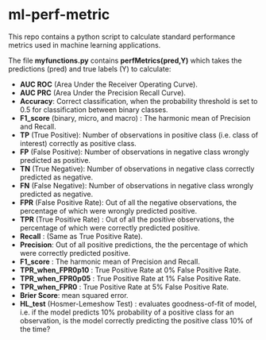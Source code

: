 # ml-perf-metric
This repo contains a python script to calculate standard performance metrics used in machine learning applications.

The file **myfunctions.py** contains **perfMetrics(pred,Y)** which takes the predictions (pred) and true labels (Y) to calculate:

- **AUC ROC** (Area Under the Receiver Operating Curve).
- **AUC PRC** (Area Under the Precision Recall Curve).
- **Accuracy**: Correct classification, when the probability threshold is set to 0.5 for classification between binary classes.
- **F1_score** (binary, micro, and macro) : The harmonic mean of Precision and Recall.
- **TP** (True Positive): Number of observations in positive class (i.e. class of interest) correctly as positive class.
- **FP** (False Positive): Number of observations in negative class wrongly predicted as positive.
- **TN** (True Negative): Number of observations in negative class correctly predicted as negative.
- **FN** (False Negative): Number of observations in negative class wrongly predicted as negative.
- **FPR** (False Positive Rate): Out of all the negative observations, the percentage of which were wrongly predicted positive.
- **TPR** (True Positive Rate) : Out of all the positive observations, the percentage of which were correctly predicted positive.
- **Recall**   : (Same as True Positive Rate).
- **Precision**: Out of all positive predictions, the the percentage of which were correctly predicted positive.
- **F1_score** : The harmonic mean of Precision and Recall.
- **TPR_when_FPR0p10** : True Positive Rate at 0% False Positive Rate.
- **TPR_when_FPR0p05** : True Positive Rate at 1% False Positive Rate.
- **TPR_when_FPR0** : True Positive Rate at 5% False Positive Rate.
- **Brier Score**: mean squared error.
- **HL_test** (Hosmer-Lemeshow Test) : evaluates goodness-of-fit of model, i.e. if the model predicts 10% probability of a positive class for an observation, is the model correctly predicting the positive class 10% of the time? 
